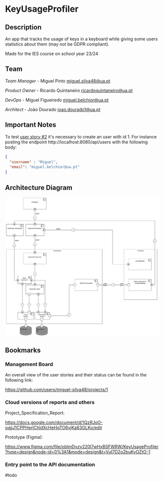 # KeyUsageProfiler

## Description

An app that tracks the usage of keys in a keyboard while giving some users statistics about them (may not be GDPR compliant).

Made for the IES course on school year 23/24

## Team

*Team Manager* - Miguel Pinto miguel.silva48@ua.pt

*Product Owner* - Ricardo Quintaneiro ricardoquintaneiro@ua.pt

*DevOps* - Miguel Figueiredo miguel.belchior@ua.pt

*Architect* - João Dourado joao.dourado1@ua.pt

## Important Notes

To test  [user story #2](https://github.com/miguel-silva48/KeyUsageProfiler/issues/2) it's necessary to create an user with id 1. For instance posting the endpoint http://localhost:8080/api/users with the following body: 

```json
{
  "username" : "Miguel",
  "email": "miguel.belchior@ua.pt"
}
```

## Architecture Diagram

![Architecture Diagram](ArchitectureDiagram.png)

## Bookmarks

### Management Board
An overall view of the user stories and their status can be found in the following link:

https://github.com/users/miguel-silva48/projects/1

### Cloud versions of reports and others

Project_Specification_Report: 

https://docs.google.com/document/d/1QzRJoO-oqjjJ1CPPHerlChldXcHeHqTO6yjKa63GLKo/edit

Prototype (Figma):

https://www.figma.com/file/obImDvzy220l7wHxBSFWRW/KeyUsageProfiler?type=design&node-id=0%3A1&mode=design&t=VuI7D2o2buKyOZtO-1

### Entry point to the API documentation
#todo
